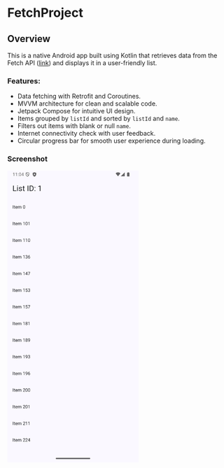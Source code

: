 # FetchProject

## Overview
This is a native Android app built using Kotlin that retrieves data from the Fetch API ([link](https://fetch-hiring.s3.amazonaws.com/hiring.json)) and displays it in a user-friendly list.

### Features:
- Data fetching with Retrofit and Coroutines.
- MVVM architecture for clean and scalable code.
- Jetpack Compose for intuitive UI design.
- Items grouped by `listId` and sorted by `listId` and `name`.
- Filters out items with blank or null `name`.
- Internet connectivity check with user feedback.
- Circular progress bar for smooth user experience during loading.

### Screenshot
<img src="https://github.com/priyankasenni/FetchProject/raw/main/Main_screen.png" alt="Main Screen" width="300"/>

